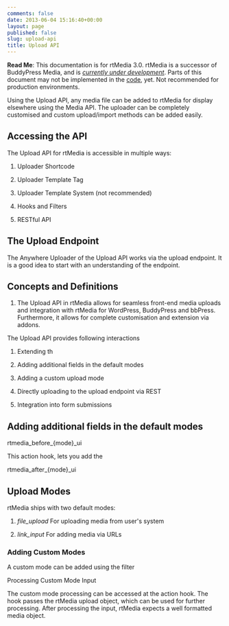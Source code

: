 ```yaml
---
comments: false
date: 2013-06-04 15:16:40+00:00
layout: page
published: false
slug: upload-api
title: Upload API
---
```


**Read Me**: This documentation is for rtMedia 3.0. rtMedia is a successor of BuddyPress Media, and is [_currently under development_](https://rtcamp.com/news/getting-ready-for-rtmedia/). Parts of this document may not be implemented in the [code](https://github.com/rtCamp/buddypress-media/tree/rtmedia), yet. Not recommended for production environments.


Using the Upload API, any media file can be added to rtMedia for display elsewhere using the Media API. The uploader can be completely customised and custom upload/import methods can be added easily.


## Accessing the API


The Upload API for rtMedia is accessible in multiple ways:



	
  1. Uploader Shortcode

	
  2. Uploader Template Tag

	
  3. Uploader Template System (not recommended)

	
  4. Hooks and Filters

	
  5. RESTful API




## The Upload Endpoint


The Anywhere Uploader of the Upload API works via the upload endpoint. It is a good idea to start with an understanding of the endpoint.


## Concepts and Definitions






	
  1. The Upload API in rtMedia allows for seamless front-end media uploads and integration with rtMedia for WordPress, BuddyPress and bbPress. Furthermore, it allows for complete customisation and extension via addons.


The Upload API provides following interactions

	
  1. Extending th

	
  2. Adding additional fields in the default modes

	
  3. Adding a custom upload mode

	
  4. Directly uploading to the upload endpoint via REST

	
  5. Integration into form submissions




## Adding additional fields in the default modes


rtmedia_before_{mode}_ui

This action hook, lets you add the

rtmedia_after_{mode}_ui




## Upload Modes


rtMedia ships with two default modes:



	
  1. _file_upload_ For uploading media from user's system

	
  2. _link_input_ For adding media via URLs




### Adding Custom Modes


A custom mode can be added using the filter

Processing Custom Mode Input

The custom mode processing can be accessed at the action hook. The hook passes the rtMedia upload object, which can be used for further processing. After processing the input, rtMedia expects a well formatted media object.


